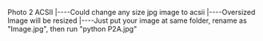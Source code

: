 Photo 2 ACSII
|----Could change any size jpg image to acsii 
|----Oversized Image will be resized
|----Just put your image at same folder, rename as "Image.jpg", then run "python P2A.jpg"